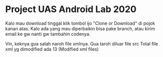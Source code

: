 # Project UAS Android Lab 2020
 
Kalo mau download tinggal klik tombol ijo "Clone or Download" di pojok kanan atas. Kalo ada yang mau diperbaikin bisa pake branch, atau kirim email ke gw nanti gw tambahin codenya. 

Vin, keknya gua salah naroh file xmlnya. Gua taroh diluar file src
Total file xml yg dimodified ada 13 (Modified xml files)
